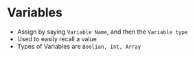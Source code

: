 # Variables

* Assign by saying `Variable Name`, and then the `Variable type`
* Used to easily recall a value
* Types of Variables are `Boolian, Int, Array`

